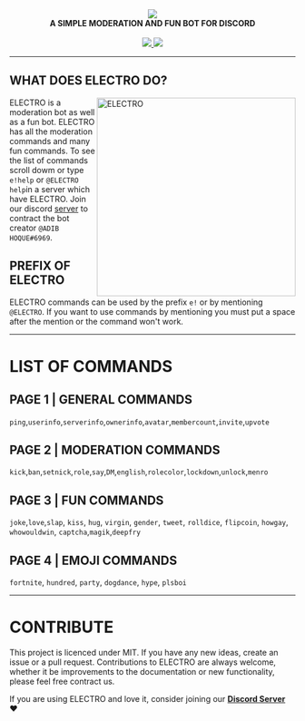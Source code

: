 <div align="center">
  <img src="https://cdn.discordapp.com/attachments/519145981917265921/543001500079882260/ELECTROHEADER.png" align="center">
  <br>
  <strong><b>A SIMPLE MODERATION AND FUN BOT FOR DISCORD</b></strong>
  <br>
  <br>
    
  <a href="https://discord.gg/Pp9KudS">
    <img src="https://cdn.discordapp.com/attachments/519145981917265921/543764882059689997/JoinOurDiscordg.png">
  </a>
  
  <a href="https://www.YouTube.com/AdibHoque">
    <img src="https://cdn.discordapp.com/attachments/519145981917265921/543764882059690000/SubOurYTg.png">
  </a>
  <background src="https://cdn.discordapp.com/attachments/529939494007341067/565928893043834895/bg.png">

</div>

---

## WHAT DOES ELECTRO DO? 

<img src="https://discordbots.org/api/widget/510491243155816449.svg" alt="ELECTRO" align="right" height="350">

ELECTRO is a moderation bot as well as a fun bot. ELECTRO has all the moderation commands and many fun commands. To see the list of commands scroll dowm or type `e!help` or `@ELECTRO help`in a server which have ELECTRO. Join our discord [server](https://github.com/kyb3r/modmail/wiki) to contract the bot creator `@ADIB HOQUE#6969`.

## PREFIX OF ELECTRO

ELECTRO commands can be used by the prefix `e!` or by mentioning `@ELECTRO`. If you want to use commands by mentioning you must put a space after the mention or the command won't work. 

---

# LIST OF COMMANDS

## PAGE 1 | GENERAL COMMANDS

`ping`,`userinfo`,`serverinfo`,`ownerinfo`,`avatar`,`membercount`,`invite`,`upvote` 

## PAGE 2 | MODERATION COMMANDS


`kick`,`ban`,`setnick`,`role`,`say`,`DM`,`english`,`rolecolor`,`lockdown`,`unlock`,`menro`

## PAGE 3 | FUN COMMANDS

`joke`,`love`,`slap`, `kiss`, `hug`, `virgin`, `gender`, `tweet`, `rolldice`, `flipcoin`, `howgay`, `whowouldwin`, `captcha`,`magik`,`deepfry`

## PAGE 4 | EMOJI COMMANDS

`fortnite`, `hundred`, `party`, `dogdance`, `hype`, `plsboi` 

---

# CONTRIBUTE

This project is licenced under MIT. If you have any new ideas, create an issue or a pull request. Contributions to ELECTRO are always welcome, whether it be improvements to the documentation or new functionality, please feel free contract us.

If you are using ELECTRO and love it, consider joining our **[Discord Server](https://discord.gg/Pp9KudS)** :heart:
